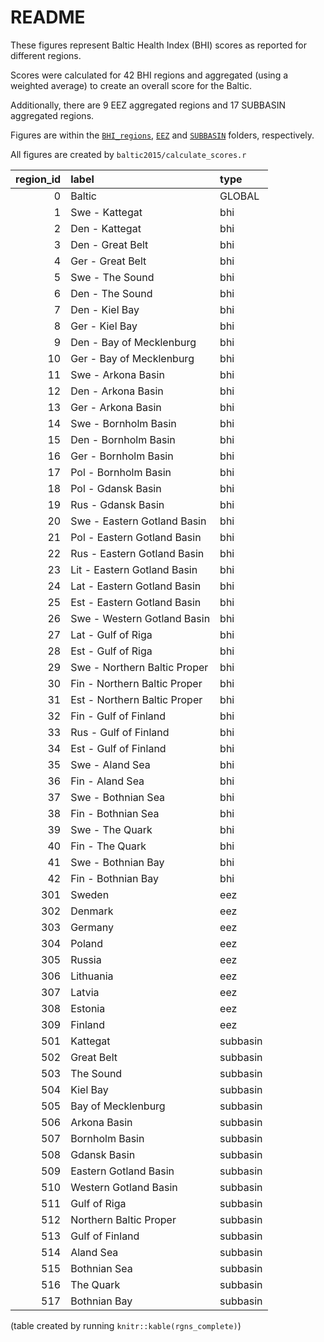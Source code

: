 # README

These figures represent Baltic Health Index (BHI) scores as reported for different regions. 

Scores were calculated for 42 BHI regions and aggregated (using a weighted average) to create an overall score for the Baltic.

Additionally, there are 9 EEZ aggregated regions and 17 SUBBASIN aggregated regions. 

Figures are within the [`BHI_regions`](https://github.com/OHI-Science/bhi/tree/draft/baltic2015/reports/figures/BHI_regions), [`EEZ`](https://github.com/OHI-Science/bhi/tree/draft/baltic2015/reports/figures/EEZ) and [`SUBBASIN`](https://github.com/OHI-Science/bhi/tree/draft/baltic2015/reports/figures/SUBBASIN) folders, respectively.

All figures are created by `baltic2015/calculate_scores.r`


| region_id|label                        |type     |
|---------:|:----------------------------|:--------|
|         0|Baltic                       |GLOBAL   |
|         1|Swe - Kattegat               |bhi      |
|         2|Den - Kattegat               |bhi      |
|         3|Den - Great Belt             |bhi      |
|         4|Ger - Great Belt             |bhi      |
|         5|Swe - The Sound              |bhi      |
|         6|Den - The Sound              |bhi      |
|         7|Den - Kiel Bay               |bhi      |
|         8|Ger - Kiel Bay               |bhi      |
|         9|Den - Bay of Mecklenburg     |bhi      |
|        10|Ger - Bay of Mecklenburg     |bhi      |
|        11|Swe - Arkona Basin           |bhi      |
|        12|Den - Arkona Basin           |bhi      |
|        13|Ger - Arkona Basin           |bhi      |
|        14|Swe - Bornholm Basin         |bhi      |
|        15|Den - Bornholm Basin         |bhi      |
|        16|Ger - Bornholm Basin         |bhi      |
|        17|Pol - Bornholm Basin         |bhi      |
|        18|Pol - Gdansk Basin           |bhi      |
|        19|Rus - Gdansk Basin           |bhi      |
|        20|Swe - Eastern Gotland Basin  |bhi      |
|        21|Pol - Eastern Gotland Basin  |bhi      |
|        22|Rus - Eastern Gotland Basin  |bhi      |
|        23|Lit - Eastern Gotland Basin  |bhi      |
|        24|Lat - Eastern Gotland Basin  |bhi      |
|        25|Est - Eastern Gotland Basin  |bhi      |
|        26|Swe - Western Gotland Basin  |bhi      |
|        27|Lat - Gulf of Riga           |bhi      |
|        28|Est - Gulf of Riga           |bhi      |
|        29|Swe - Northern Baltic Proper |bhi      |
|        30|Fin - Northern Baltic Proper |bhi      |
|        31|Est - Northern Baltic Proper |bhi      |
|        32|Fin - Gulf of Finland        |bhi      |
|        33|Rus - Gulf of Finland        |bhi      |
|        34|Est - Gulf of Finland        |bhi      |
|        35|Swe - Aland Sea              |bhi      |
|        36|Fin - Aland Sea              |bhi      |
|        37|Swe - Bothnian Sea           |bhi      |
|        38|Fin - Bothnian Sea           |bhi      |
|        39|Swe - The Quark              |bhi      |
|        40|Fin - The Quark              |bhi      |
|        41|Swe - Bothnian Bay           |bhi      |
|        42|Fin - Bothnian Bay           |bhi      |
|       301|Sweden                       |eez      |
|       302|Denmark                      |eez      |
|       303|Germany                      |eez      |
|       304|Poland                       |eez      |
|       305|Russia                       |eez      |
|       306|Lithuania                    |eez      |
|       307|Latvia                       |eez      |
|       308|Estonia                      |eez      |
|       309|Finland                      |eez      |
|       501|Kattegat                     |subbasin |
|       502|Great Belt                   |subbasin |
|       503|The Sound                    |subbasin |
|       504|Kiel Bay                     |subbasin |
|       505|Bay of Mecklenburg           |subbasin |
|       506|Arkona Basin                 |subbasin |
|       507|Bornholm Basin               |subbasin |
|       508|Gdansk Basin                 |subbasin |
|       509|Eastern Gotland Basin        |subbasin |
|       510|Western Gotland Basin        |subbasin |
|       511|Gulf of Riga                 |subbasin |
|       512|Northern Baltic Proper       |subbasin |
|       513|Gulf of Finland              |subbasin |
|       514|Aland Sea                    |subbasin |
|       515|Bothnian Sea                 |subbasin |
|       516|The Quark                    |subbasin |
|       517|Bothnian Bay                 |subbasin |

(table created by running `knitr::kable(rgns_complete)`)
